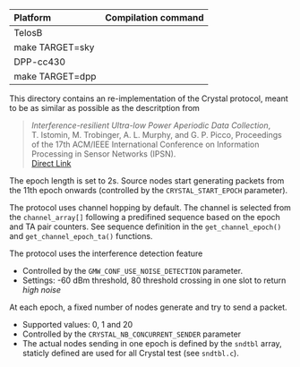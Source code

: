 |Platform| Compilation command |
|:---|:---|
|TelosB 
  | make TARGET=sky |
|DPP-cc430 
  | make TARGET=dpp |

This directory contains an re-implementation of the Crystal protocol, meant to be as similar as possible as the descritption from 
> *Interference-resilient Ultra-low Power Aperiodic Data Collection*,  
T. Istomin, M. Trobinger, A. L. Murphy, and G. P. Picco,
Proceedings of the 17th ACM/IEEE International Conference on Information Processing in Sensor Networks (IPSN).  
[Direct Link](https://doi.org/10.1109/IPSN.2018.00015)


The epoch length is set to 2s. Source nodes start generating packets from the 11th epoch onwards (controlled by the `CRYSTAL_START_EPOCH` parameter).

The protocol uses channel hopping by default. The channel is selected from the `channel_array[]` following a predifined sequence based on the epoch and TA pair counters. See sequence definition in the `get_channel_epoch()` and `get_channel_epoch_ta()` functions.

The protocol uses the interference detection feature
  - Controlled by the `GMW_CONF_USE_NOISE_DETECTION` parameter.
  - Settings: -60 dBm threshold, 80 threshold crossing in one slot to return *high noise*

At each epoch, a fixed number of nodes generate and try to send a packet.
  - Supported values: 0, 1 and 20
  - Controlled by the `CRYSTAL_NB_CONCURRENT_SENDER` parameter
  - The actual nodes sending in one epoch is defined by the `sndtbl` array, staticly defined are used for all Crystal test (see `sndtbl.c`).
